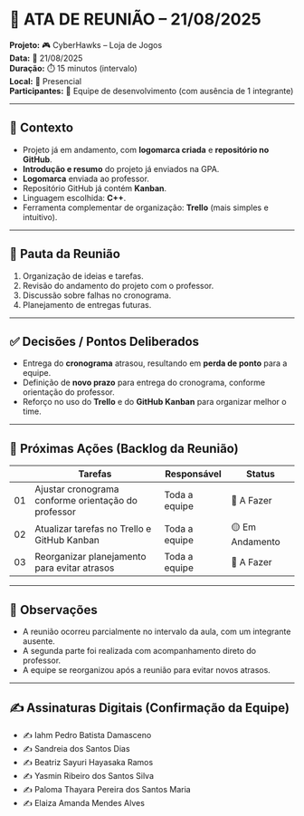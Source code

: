 # 📝 ATA DE REUNIÃO – 21/08/2025

**Projeto:** 🎮 CyberHawks – Loja de Jogos  
**Data:** 📅 21/08/2025  
**Duração:** ⏱️ 15 minutos (intervalo)  
**Local:** 📍 Presencial  
**Participantes:** 👥 Equipe de desenvolvimento (com ausência de 1 integrante)  

---

## 🎯 Contexto
- Projeto já em andamento, com **logomarca criada** e **repositório no GitHub**.  
- **Introdução e resumo** do projeto já enviados na GPA.  
- **Logomarca** enviada ao professor.  
- Repositório GitHub já contém **Kanban**.  
- Linguagem escolhida: **C++**.  
- Ferramenta complementar de organização: **Trello** (mais simples e intuitivo).  

---

## 📌 Pauta da Reunião
1. Organização de ideias e tarefas.  
2. Revisão do andamento do projeto com o professor.  
3. Discussão sobre falhas no cronograma.  
4. Planejamento de entregas futuras.  

---

## ✅ Decisões / Pontos Deliberados  
- Entrega do **cronograma** atrasou, resultando em **perda de ponto** para a equipe.  
- Definição de **novo prazo** para entrega do cronograma, conforme orientação do professor.  
- Reforço no uso do **Trello** e do **GitHub Kanban** para organizar melhor o time.  

---

## 🚀 Próximas Ações (Backlog da Reunião)

|     | Tarefas                                       | Responsável             | Status        |
|-----|----------------------------------------------------|-------------------------|---------------|
| 01  | Ajustar cronograma conforme orientação do professor |  Toda a equipe         | 🔴 A Fazer    |
| 02  | Atualizar tarefas no Trello e GitHub Kanban        | Toda a equipe           | 🟡 Em Andamento |
| 03  | Reorganizar planejamento para evitar atrasos       | Toda a equipe           | 🔴 A Fazer    |

---

## 📝 Observações
- A reunião ocorreu parcialmente no intervalo da aula, com um integrante ausente.  
- A segunda parte foi realizada com acompanhamento direto do professor.  
- A equipe se reorganizou após a reunião para evitar novos atrasos.  

---

## ✍️ Assinaturas Digitais (Confirmação da Equipe)
- ✍️ Iahm Pedro Batista Damasceno  
- ✍️ Sandreia dos Santos Dias  
- ✍️ Beatriz Sayuri Hayasaka Ramos  
- ✍️ Yasmin Ribeiro dos Santos Silva  
- ✍️ Paloma Thayara Pereira dos Santos Maria  
- ✍️ Elaiza Amanda Mendes Alves  
